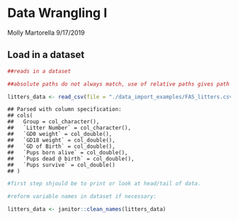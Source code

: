 Data Wrangling I
================
Molly Martorella
9/17/2019

## Load in a dataset

``` r
##reads in a dataset

##absolute paths do not always match, use of relative paths gives path from common starting point. Always use relative path, never absolute path (this allows you to send R project folder to someone, and they can do the same analysis).

litters_data <- read_csv(file = "./data_import_examples/FAS_litters.csv")
```

    ## Parsed with column specification:
    ## cols(
    ##   Group = col_character(),
    ##   `Litter Number` = col_character(),
    ##   `GD0 weight` = col_double(),
    ##   `GD18 weight` = col_double(),
    ##   `GD of Birth` = col_double(),
    ##   `Pups born alive` = col_double(),
    ##   `Pups dead @ birth` = col_double(),
    ##   `Pups survive` = col_double()
    ## )

``` r
#first step shjould be to print or look at head/tail of data.

#reform variable names in dataset if necessary:

litters_data <- janitor::clean_names(litters_data)
```
